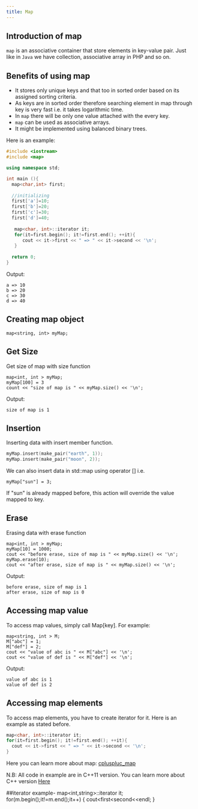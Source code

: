```yaml
---
title: Map
---
```


## Introduction of map

`map` is an associative container that store elements in key-value pair. Just like in `Java` we have collection, associative array in PHP and so on.

## Benefits of using map
* It stores only unique keys and that too in sorted order based on its assigned sorting criteria.
* As keys are in sorted order therefore searching element in map through key is very fast i.e. it takes logarithmic time.
* In `map` there will be only one value attached with the every key.
* `map` can be used as associative arrays.
* It might be implemented using balanced binary trees.

Here is an example:

```c++
#include <iostream>
#include <map>

using namespace std;

int main (){
  map<char,int> first;
  
  //initializing
  first['a']=10;
  first['b']=20;
  first['c']=30;
  first['d']=40;
  
   map<char, int>::iterator it;
   for(it=first.begin(); it!=first.end(); ++it){
      cout << it->first << " => " << it->second << '\n';
   }
   
  return 0;
}
```

Output:
```
a => 10
b => 20
c => 30
d => 40
```

## Creating map object
` map<string, int> myMap; `

## Get Size 
Get size of map with size function
```
map<int, int > myMap;
myMap[100] = 3
count << "size of map is " << myMap.size() << '\n';
```

Output:
```
size of map is 1
```

## Insertion 
Inserting data with insert member function.

```c++
myMap.insert(make_pair("earth", 1));
myMap.insert(make_pair("moon", 2));
```

We can also insert data in std::map using operator [] i.e.

`myMap["sun"] = 3;`

If "sun" is already mapped before, this action will override the value mapped to key.

## Erase
Erasing data with erase function

```
map<int, int > myMap;
myMap[10] = 1000;
cout << "before erase, size of map is " << myMap.size() << '\n';
myMap.erase(10);
cout << "after erase, size of map is " << myMap.size() << '\n';
```

Output:
```
before erase, size of map is 1
after erase, size of map is 0
```

## Accessing map value

To access map values, simply call Map[key]. For example:
```
map<string, int > M;
M["abc"] = 1;
M["def"] = 2;
cout << "value of abc is " << M["abc"] << '\n';
cout << "value of def is " << M["def"] << '\n';
```

Output:
```
value of abc is 1
value of def is 2
```

## Accessing map elements

To access map elements, you have to create iterator for it. Here is an example as stated before.
```c++
map<char, int>::iterator it;
for(it=first.begin(); it!=first.end(); ++it){
  cout << it->first << " => " << it->second << '\n';
}
```

Here you can learn more about map: <a href="http://www.cplusplus.com/reference/map/map/map/" target="_blank">cpluspluc_map</a>

N.B: All code in example are in C++11 version. You can learn more about C++ version <a href="http://en.cppreference.com/w/cpp/compiler_support" target="_blank">Here</a>


##iterator
example-
map<int,string>::iterator it;
for(m.begin();it!=m.end();it++)
{
   cout<<it->first<<it->second<<endl;
   }
